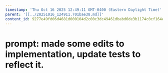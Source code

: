 ```yaml
---
timestamp: 'Thu Oct 16 2025 12:49:11 GMT-0400 (Eastern Daylight Time)'
parent: '[[../20251016_124911.701bae38.md]]'
content_id: 9277e49fd06d4681d000104d2c00c3dc49461dbabd6de3b1174c0cf164e6b276
---
```


# prompt: made some edits to implementation, update tests to reflect it.
